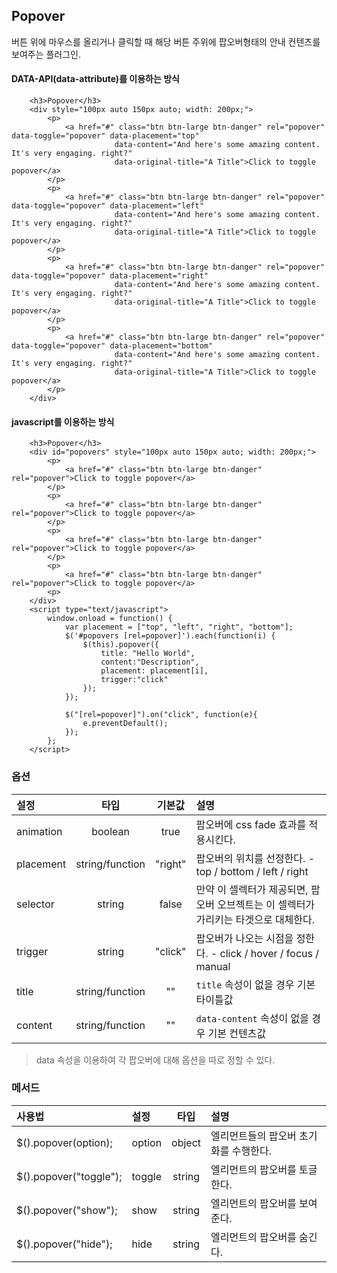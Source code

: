<!--
layout: 'post'
section: 'Cornerstone Framework'
title: 'Popover'
outline: '버튼 위에 마우스를 올리거나 클릭할 때 해당 버튼 주위에 팝오버형태의 안내 컨텐츠를 보여주는 플러그인. data-attribute를 이용하는 방식. javascript를 이용하는 방식...'
date: '2012-11-16'
tagstr: 'widget'
order: '[4, 3, 6]'
thumbnail: '4.3.06.pop_over.png'
-->

## Popover
버튼 위에 마우스를 올리거나 클릭할 때 해당 버튼 주위에 팝오버형태의 안내 컨텐츠를 보여주는 플러그인.

#### DATA-API(data-attribute)를 이용하는 방식


``` cm
    <h3>Popover</h3>
    <div style="100px auto 150px auto; width: 200px;">
        <p>
            <a href="#" class="btn btn-large btn-danger" rel="popover" data-toggle="popover" data-placement="top"
                       data-content="And here's some amazing content. It's very engaging. right?"
                       data-original-title="A Title">Click to toggle popover</a>
        </p>
        <p>
            <a href="#" class="btn btn-large btn-danger" rel="popover" data-toggle="popover" data-placement="left"
                       data-content="And here's some amazing content. It's very engaging. right?"
                       data-original-title="A Title">Click to toggle popover</a>
        </p>
        <p>
            <a href="#" class="btn btn-large btn-danger" rel="popover" data-toggle="popover" data-placement="right"
                       data-content="And here's some amazing content. It's very engaging. right?"
                       data-original-title="A Title">Click to toggle popover</a>
        </p>
        <p>
            <a href="#" class="btn btn-large btn-danger" rel="popover" data-toggle="popover" data-placement="bottom"
                       data-content="And here's some amazing content. It's very engaging. right?"
                       data-original-title="A Title">Click to toggle popover</a>
        </p>
    </div>
```

#### javascript를 이용하는 방식

``` cm
    <h3>Popover</h3>
    <div id="popovers" style="100px auto 150px auto; width: 200px;">
        <p>
            <a href="#" class="btn btn-large btn-danger" rel="popover">Click to toggle popover</a>
        </p>
        <p>
            <a href="#" class="btn btn-large btn-danger" rel="popover">Click to toggle popover</a>
        </p>
        <p>
            <a href="#" class="btn btn-large btn-danger" rel="popover">Click to toggle popover</a>
        </p>
        <p>
            <a href="#" class="btn btn-large btn-danger" rel="popover">Click to toggle popover</a>
        <p>
    </div>
    <script type="text/javascript">
	    window.onload = function() {
            var placement = ["top", "left", "right", "bottom"];
            $('#popovers [rel=popover]').each(function(i) {
                $(this).popover({
                    title: "Hello World",
                    content:"Description",
                    placement: placement[i],
                    trigger:"click"
                });
            });

            $("[rel=popover]").on("click", function(e){
                e.preventDefault();
            });
        };
    </script>
```

### 옵션
설정 | 타입 | 기본값 | 설명
:-- | :-: | :-: | :--
animation | boolean | true | 팝오버에 css fade 효과를 적용시킨다.
placement | string/function | "right" | 팝오버의 위치를 선정한다. - top / bottom / left / right
selector | string | false | 만약 이 셀렉터가 제공되면, 팝오버 오브젝트는 이 셀렉터가 가리키는 타겟으로 대체한다.
trigger | string | "click" | 팝오버가 나오는 시점을 정한다. - click / hover / focus / manual
title | string/function | "" | `title` 속성이 없을 경우 기본 타이틀값
content | string/function | "" | `data-content` 속성이 없을 경우 기본 컨텐츠값


> data 속성을 이용하여 각 팝오버에 대해 옵션을 따로 정할 수 있다.

### 메서드

사용법 | 설정 | 타입 | 설명
:-- | :-- | :-: | :--
$().popover(option); | option | object | 엘리먼트들의 팝오버 초기화를 수행한다.
$().popover("toggle"); | toggle | string | 엘리먼트의 팝오버를 토글한다.
$().popover("show"); | show | string | 엘리먼트의 팝오버를 보여준다.
$().popover("hide"); | hide | string | 엘리먼트의 팝오버를 숨긴다.

<script type="text/javascript">
var $table = $("table");
$table.addClass("table table-bordered");
$table.find("thead tr > th:not(th:nth-child(4))").addClass("fixed_table");
$table.find("tbody tr > td:not(td:nth-child(4))").addClass("fixed_table");
</script>